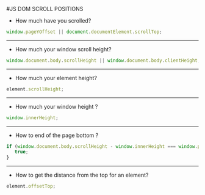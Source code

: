 #JS DOM SCROLL POSITIONS

*  How much have you scrolled?

```javascript
window.pageYOffset || document.documentElement.scrollTop;
```

---

*  How much your window scroll height?

```javascript
window.document.body.scrollHeight || window.document.body.clientHeight;
```

---

*  How much your element height?

```javascript
element.scrollHeight;
```

---

*  How much your window height ?

```javascript
window.innerHeight;
```

---

*  How to end of the page bottom ?

```javascript
if (window.document.body.scrollHeight - window.innerHeight === window.pageYOffset) {
   true;
}
```

---

*  How to get the distance from the top for an element?

```javascript
element.offsetTop;
```
